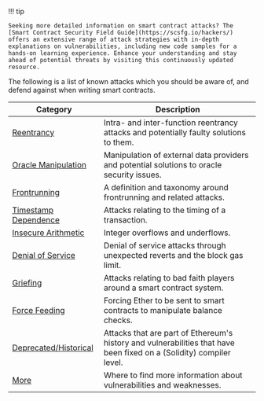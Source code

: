 !!! tip

    Seeking more detailed information on smart contract attacks? The [Smart Contract Security Field Guide](https://scsfg.io/hackers/) offers an extensive range of attack strategies with in-depth explanations on vulnerabilities, including new code samples for a hands-on learning experience. Enhance your understanding and stay ahead of potential threats by visiting this continuously updated resource.

The following is a list of known attacks which you should be aware of, and defend against when
writing smart contracts.

| Category                                          | Description                                                                                                          |
| ------------------------------------------------- | -------------------------------------------------------------------------------------------------------------------- |
| [Reentrancy](./reentrancy.md)                     | Intra- and inter-function reentrancy attacks and potentially faulty solutions to them.                               |
| [Oracle Manipulation](./oracle-manipulation.md)   | Manipulation of external data providers and potential solutions to oracle security issues.                           |
| [Frontrunning](./frontrunning.md)                 | A definition and taxonomy around frontrunning and related attacks.                                                   |
| [Timestamp Dependence](./timestamp-dependence.md) | Attacks relating to the timing of a transaction.                                                                     |
| [Insecure Arithmetic](./insecure-arithmetic.md)   | Integer overflows and underflows.                                                                                    |
| [Denial of Service](./denial-of-service.md)       | Denial of service attacks through unexpected reverts and the block gas limit.                                        |
| [Griefing](./griefing.md)                         | Attacks relating to bad faith players around a smart contract system.                                                |
| [Force Feeding](./force-feeding.md)               | Forcing Ether to be sent to smart contracts to manipulate balance checks.                                            |
| [Deprecated/Historical](./deprecated.md)          | Attacks that are part of Ethereum's history and vulnerabilities that have been fixed on a (Solidity) compiler level. |
| [More](./more.md)                                 | Where to find more information about vulnerabilities and weaknesses.                                                 |
